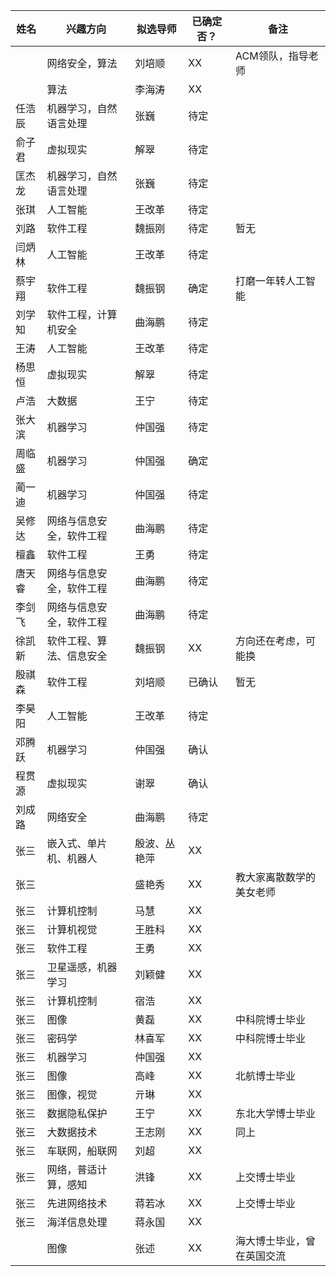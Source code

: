 
|姓名|兴趣方向|拟选导师|已确定否？|备注|  
|-|-|-|-|-|  
||网络安全，算法|刘培顺|XX|ACM领队，指导老师|  
||算法|李海涛|XX||  
|任浩辰|机器学习，自然语言处理|张巍|待定||  
|俞子君|虚拟现实|解翠|待定||  
|匡杰龙|机器学习，自然语言处理|张巍|待定||  
|张琪|人工智能|王改革|待定|  
|刘路|软件工程|魏振刚|待定|暂无|  
|闫炳林|人工智能|王改革|待定||  
|蔡宇翔|软件工程|魏振钢|确定|打磨一年转人工智能|  
|刘学知|软件工程，计算机安全|曲海鹏|待定||  
|王涛|人工智能|王改革|待定||  
|杨思恒|虚拟现实|解翠|待定||  
|卢浩|大数据|王宁|待定||  
|张大滨|机器学习|仲国强|待定||  
|周临盛|机器学习|仲国强|确定||
|蔺一迪|机器学习|仲国强|待定||  
|吴修达|网络与信息安全，软件工程|曲海鹏|待定||  
|檀鑫|软件工程|王勇|待定||  
|唐天睿|网络与信息安全，软件工程|曲海鹏|待定||
|李剑飞|网络与信息安全，软件工程|曲海鹏|待定||  
徐凯新|软件工程、算法、信息安全|魏振钢|XX|方向还在考虑，可能换|  
|殷祺森|软件工程|刘培顺|已确认|暂无|  
|李昊阳|人工智能|王改革|待定||
|邓腾跃|机器学习|仲国强|确认||
|程贯源|虚拟现实|谢翠|确认||  
|刘成路|网络安全|曲海鹏|待定|| 
|张三|嵌入式、单片机、机器人|殷波、丛艳萍|XX||  
|张三||盛艳秀|XX|教大家离散数学的美女老师|  
|张三|计算机控制|马慧|XX||  
|张三|计算机视觉|王胜科|XX||  
|张三|软件工程|王勇|XX||  
|张三|卫星遥感，机器学习|刘颖健|XX||  
|张三|计算机控制|宿浩|XX||  
|张三|图像|黄磊|XX|中科院博士毕业|  
|张三|密码学|林喜军|XX|中科院博士毕业|  
|张三|机器学习|仲国强|XX||  
|张三|图像|高峰|XX|北航博士毕业|  
|张三|图像，视觉|亓琳|XX||  
|张三|数据隐私保护|王宁|XX|东北大学博士毕业|  
|张三|大数据技术|王志刚|XX|同上|  
|张三|车联网，船联网|刘超|XX||  
|张三|网络，普适计算，感知|洪锋|XX|上交博士毕业|  
|张三|先进网络技术|蒋若冰|XX|上交博士毕业|  
|张三|海洋信息处理|蒋永国|XX||  
||图像|张述|XX|海大博士毕业，曾在英国交流|  
